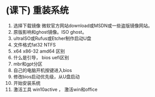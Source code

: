 (课下) 重装系统
===
1. 选择下载镜像
微软官方网站download或MSDN或一些盗版镜像网站。
1. 原版影响和ghost镜像。ISO ghost。
2. ultraISO或Rufus或Etcher制作启动U盘
2. 文件格式fat32 NTFS
2. x64 x86-32 amd64 区别
3. 什么是引导， bios uefi区别
4. mbr和gpt分区
6. 自己的电脑开机按键进入bios
7. 修改bios启动优先级，从U盘启动
8. 开始安装系统
9. 激活工具 win10active ， 激活win和office